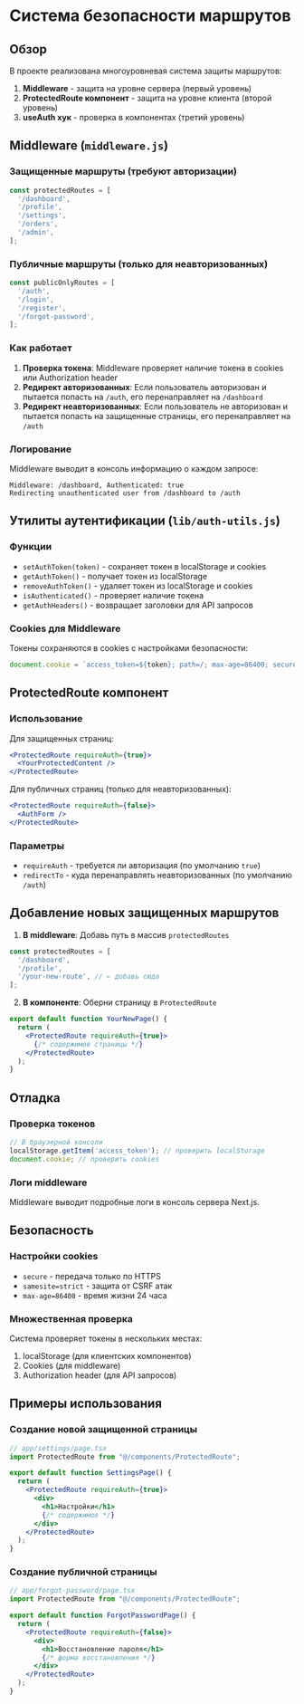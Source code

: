 # Система безопасности маршрутов

## Обзор

В проекте реализована многоуровневая система защиты маршрутов:

1. **Middleware** - защита на уровне сервера (первый уровень)
2. **ProtectedRoute компонент** - защита на уровне клиента (второй уровень)
3. **useAuth хук** - проверка в компонентах (третий уровень)

## Middleware (`middleware.js`)

### Защищенные маршруты (требуют авторизации)
```javascript
const protectedRoutes = [
  '/dashboard',
  '/profile',
  '/settings',
  '/orders',
  '/admin',
];
```

### Публичные маршруты (только для неавторизованных)
```javascript
const publicOnlyRoutes = [
  '/auth',
  '/login',
  '/register',
  '/forgot-password',
];
```

### Как работает

1. **Проверка токена**: Middleware проверяет наличие токена в cookies или Authorization header
2. **Редирект авторизованных**: Если пользователь авторизован и пытается попасть на `/auth`, его перенаправляет на `/dashboard`
3. **Редирект неавторизованных**: Если пользователь не авторизован и пытается попасть на защищенные страницы, его перенаправляет на `/auth`

### Логирование
Middleware выводит в консоль информацию о каждом запросе:
```
Middleware: /dashboard, Authenticated: true
Redirecting unauthenticated user from /dashboard to /auth
```

## Утилиты аутентификации (`lib/auth-utils.js`)

### Функции
- `setAuthToken(token)` - сохраняет токен в localStorage и cookies
- `getAuthToken()` - получает токен из localStorage
- `removeAuthToken()` - удаляет токен из localStorage и cookies
- `isAuthenticated()` - проверяет наличие токена
- `getAuthHeaders()` - возвращает заголовки для API запросов

### Cookies для Middleware
Токены сохраняются в cookies с настройками безопасности:
```javascript
document.cookie = `access_token=${token}; path=/; max-age=86400; secure; samesite=strict`;
```

## ProtectedRoute компонент

### Использование

Для защищенных страниц:
```jsx
<ProtectedRoute requireAuth={true}>
  <YourProtectedContent />
</ProtectedRoute>
```

Для публичных страниц (только для неавторизованных):
```jsx
<ProtectedRoute requireAuth={false}>
  <AuthForm />
</ProtectedRoute>
```

### Параметры
- `requireAuth` - требуется ли авторизация (по умолчанию `true`)
- `redirectTo` - куда перенаправлять неавторизованных (по умолчанию `/auth`)

## Добавление новых защищенных маршрутов

1. **В middleware**: Добавь путь в массив `protectedRoutes`
```javascript
const protectedRoutes = [
  '/dashboard',
  '/profile',
  '/your-new-route', // ← добавь сюда
];
```

2. **В компоненте**: Оберни страницу в `ProtectedRoute`
```jsx
export default function YourNewPage() {
  return (
    <ProtectedRoute requireAuth={true}>
      {/* содержимое страницы */}
    </ProtectedRoute>
  );
}
```

## Отладка

### Проверка токенов
```javascript
// В браузерной консоли
localStorage.getItem('access_token'); // проверить localStorage
document.cookie; // проверить cookies
```

### Логи middleware
Middleware выводит подробные логи в консоль сервера Next.js.

## Безопасность

### Настройки cookies
- `secure` - передача только по HTTPS
- `samesite=strict` - защита от CSRF атак
- `max-age=86400` - время жизни 24 часа

### Множественная проверка
Система проверяет токены в нескольких местах:
1. localStorage (для клиентских компонентов)
2. Cookies (для middleware)
3. Authorization header (для API запросов)

## Примеры использования

### Создание новой защищенной страницы
```jsx
// app/settings/page.tsx
import ProtectedRoute from "@/components/ProtectedRoute";

export default function SettingsPage() {
  return (
    <ProtectedRoute requireAuth={true}>
      <div>
        <h1>Настройки</h1>
        {/* содержимое */}
      </div>
    </ProtectedRoute>
  );
}
```

### Создание публичной страницы
```jsx
// app/forgot-password/page.tsx
import ProtectedRoute from "@/components/ProtectedRoute";

export default function ForgotPasswordPage() {
  return (
    <ProtectedRoute requireAuth={false}>
      <div>
        <h1>Восстановление пароля</h1>
        {/* форма восстановления */}
      </div>
    </ProtectedRoute>
  );
}
``` 